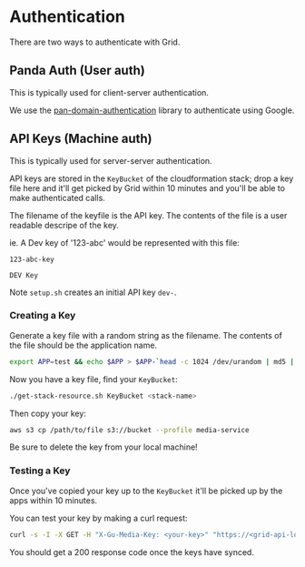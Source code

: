 # Authentication

There are two ways to authenticate with Grid.

## Panda Auth (User auth)
This is typically used for client-server authentication.

We use the [pan-domain-authentication](https://github.com/guardian/pan-domain-authentication) library to authenticate
using Google.

## API Keys (Machine auth)
This is typically used for server-server authentication.

API keys are stored in the `KeyBucket` of the cloudformation stack; drop a key file here and it'll get picked by Grid
within 10 minutes and you'll be able to make authenticated calls.

The filename of the keyfile is the API key.
The contents of the file is a user readable descripe of the key.

ie.
A Dev key of '123-abc' would be represented with this file:

```123-abc-key```
```
DEV Key
```

Note `setup.sh` creates an initial API key `dev-`.

### Creating a Key
Generate a key file with a random string as the filename. The contents of the file should be the application name.

```bash
export APP=test && echo $APP > $APP-`head -c 1024 /dev/urandom | md5 | tr '[:upper:]' '[:lower:]' | cut -c1-20`
```

Now you have a key file, find your `KeyBucket`:

```bash
./get-stack-resource.sh KeyBucket <stack-name>
```

Then copy your key:

```bash
aws s3 cp /path/to/file s3://bucket --profile media-service
```

Be sure to delete the key from your local machine!

### Testing a Key
Once you've copied your key up to the `KeyBucket` it'll be picked up by the apps within 10 minutes.

You can test your key by making a curl request:

```bash
curl -s -I -X GET -H "X-Gu-Media-Key: <your-key>" "https://<grid-api-local>"
```

You should get a 200 response code once the keys have synced.
